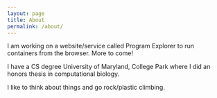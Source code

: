 ```yaml
---
layout: page
title: About
permalink: /about/
---
```


I am working on a website/service called Program Explorer to run containers from the browser. More to come!

I have a CS degree University of Maryland, College Park where I did an honors thesis in computational biology.

I like to think about things and go rock/plastic climbing.
